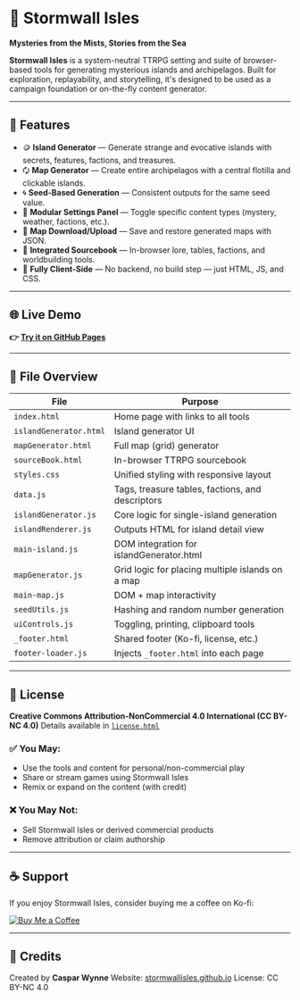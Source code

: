 # 🌊 Stormwall Isles

**Mysteries from the Mists, Stories from the Sea**

**Stormwall Isles** is a system-neutral TTRPG setting and suite of browser-based tools for generating mysterious islands and archipelagos. Built for exploration, replayability, and storytelling, it's designed to be used as a campaign foundation or on-the-fly content generator.

---

## 🔧 Features

* 🪙 **Island Generator** — Generate strange and evocative islands with secrets, features, factions, and treasures.
* 🗘️ **Map Generator** — Create entire archipelagos with a central flotilla and clickable islands.
* 🌀 **Seed-Based Generation** — Consistent outputs for the same seed value.
* 🧹 **Modular Settings Panel** — Toggle specific content types (mystery, weather, factions, etc.).
* 📅 **Map Download/Upload** — Save and restore generated maps with JSON.
* 📖 **Integrated Sourcebook** — In-browser lore, tables, factions, and worldbuilding tools.
* 📀 **Fully Client-Side** — No backend, no build step — just HTML, JS, and CSS.

---

## 🌐 Live Demo

**👉 [Try it on GitHub Pages](https://casparwynne.github.io/Stormwall-Isles/)**

---

## 📂 File Overview

| File                   | Purpose                                          |
| ---------------------- | ------------------------------------------------ |
| `index.html`           | Home page with links to all tools                |
| `islandGenerator.html` | Island generator UI                              |
| `mapGenerator.html`    | Full map (grid) generator                        |
| `sourceBook.html`      | In-browser TTRPG sourcebook                      |
| `styles.css`           | Unified styling with responsive layout           |
| `data.js`              | Tags, treasure tables, factions, and descriptors |
| `islandGenerator.js`   | Core logic for single-island generation          |
| `islandRenderer.js`    | Outputs HTML for island detail view              |
| `main-island.js`       | DOM integration for islandGenerator.html         |
| `mapGenerator.js`      | Grid logic for placing multiple islands on a map |
| `main-map.js`          | DOM + map interactivity                          |
| `seedUtils.js`         | Hashing and random number generation             |
| `uiControls.js`        | Toggling, printing, clipboard tools              |
| `_footer.html`         | Shared footer (Ko-fi, license, etc.)             |
| `footer-loader.js`     | Injects `_footer.html` into each page            |

---

## 📜 License

**Creative Commons Attribution-NonCommercial 4.0 International (CC BY-NC 4.0)**
Details available in [`license.html`](./license.html)

### ✅ You May:

* Use the tools and content for personal/non-commercial play
* Share or stream games using Stormwall Isles
* Remix or expand on the content (with credit)

### ❌ You May Not:

* Sell Stormwall Isles or derived commercial products
* Remove attribution or claim authorship

---

## ☕ Support

If you enjoy Stormwall Isles, consider buying me a coffee on Ko-fi:

[![Buy Me a Coffee](https://storage.ko-fi.com/cdn/kofi6.png?v=6)](https://ko-fi.com/C0C1BA8H8)

---

## 👤 Credits

Created by **Caspar Wynne**
Website: [stormwallisles.github.io](https://casparwynne.github.io/Stormwall-Isles/)
License: CC BY-NC 4.0
